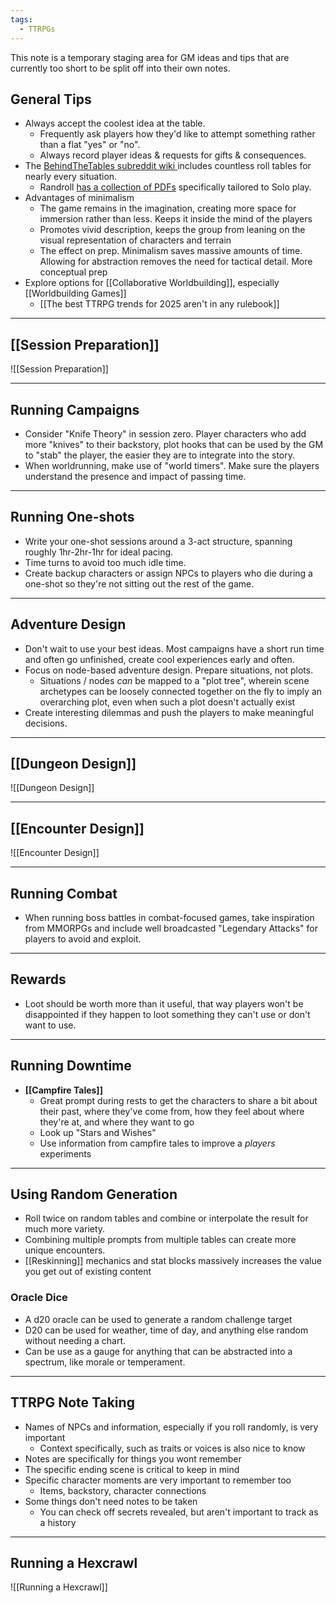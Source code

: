 ```yaml
---
tags:
  - TTRPGs
---
```

This note is a temporary staging area for GM ideas and tips that are currently too short to be split off into their own notes.

## General Tips
- Always accept the coolest idea at the table. 
	- Frequently ask players how they'd like to attempt something rather than a flat "yes" or "no".
	- Always record player ideas & requests for gifts & consequences.
- The [BehindTheTables subreddit wiki ](https://www.reddit.com/r/BehindTheTables/wiki/index/)includes countless roll tables for nearly every situation. 
	- Randroll [has a collection of PDFs](https://www.randroll.com/solo-rpg-pdfs/) specifically tailored to Solo play. 
- Advantages of minimalism
	- The game remains in the imagination, creating more space for immersion rather than less. Keeps it inside the mind of the players
	- Promotes vivid description, keeps the group from leaning on the visual representation of characters and terrain 
	- The effect on prep. Minimalism saves massive amounts of time. Allowing for abstraction removes the need for tactical detail. More conceptual prep
- Explore options for [[Collaborative Worldbuilding]], especially [[Worldbuilding Games]] 
	- [[The best TTRPG trends for 2025 aren't in any rulebook]]

---
## [[Session Preparation]]
![[Session Preparation]]

---
## Running Campaigns
- Consider "Knife Theory" in session zero. Player characters who add more "knives" to their backstory, plot hooks that can be used by the GM to "stab" the player, the easier they are to integrate into the story.
- When worldrunning, make use of "world timers". Make sure the players understand the presence and impact of passing time.

---
## Running One-shots
- Write your one-shot sessions around a 3-act structure, spanning roughly 1hr-2hr-1hr for ideal pacing.
- Time turns to avoid too much idle time.
- Create backup characters or assign NPCs to players who die during a one-shot so they're not sitting out the rest of the game. 

---
## Adventure Design
- Don't wait to use your best ideas. Most campaigns have a short run time and often go unfinished, create cool experiences early and often.
- Focus on node-based adventure design. Prepare situations, not plots. 
	- Situations / nodes *can* be mapped to a "plot tree", wherein scene archetypes can be loosely connected together on the fly to imply an overarching plot, even when such a plot doesn't actually exist
- Create interesting dilemmas and push the players to make meaningful decisions.

---
## [[Dungeon Design]]
![[Dungeon Design]]

---
## [[Encounter Design]]
![[Encounter Design]]


---
## Running Combat
- When running boss battles in combat-focused games, take inspiration from MMORPGs and include well broadcasted "Legendary Attacks" for players to avoid and exploit. 

---
## Rewards
- Loot should be worth more than it useful, that way players won't be disappointed if they happen to loot something they can't use or don't want to use.

---
## Running Downtime
- **[[Campfire Tales]]**
	- Great prompt during rests to get the characters to share a bit about their past, where they've come from, how they feel about where they're at, and where they want to go
	- Look up "Stars and Wishes"
	- Use information from campfire tales to improve a *players* experiments

---
## Using Random Generation
- Roll twice on random tables and combine or interpolate the result for much more variety. 
- Combining multiple prompts from multiple tables can create more unique encounters.
- [[Reskinning]] mechanics and stat blocks massively increases the value you get out of existing content 
### Oracle Dice
- A d20 oracle can be used to generate a random challenge target
- D20 can be used for weather, time of day, and anything else random without needing a chart.
- Can be use as a gauge for anything that can be abstracted into a spectrum, like morale or temperament. 

---
## TTRPG Note Taking
- Names of NPCs and information, especially if you roll randomly, is very important
	- Context specifically, such as traits or voices is also nice to know
- Notes are specifically for things you wont remember
- The specific ending scene is critical to keep in mind
- Specific character moments are very important to remember too
	- Items, backstory, character connections
- Some things don't need notes to be taken
	- You can check off secrets revealed, but aren't important to track as a history 

---
## Running a Hexcrawl
![[Running a Hexcrawl]]